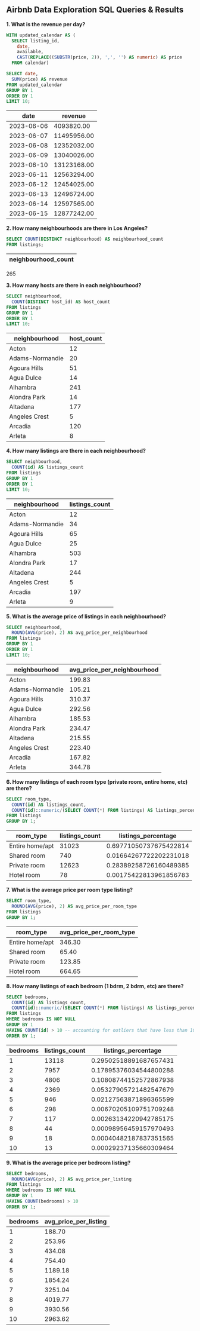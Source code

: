 ## Airbnb Data Exploration SQL Queries & Results

**1. What is the revenue per day?**
```sql
WITH updated_calendar AS (
  SELECT listing_id, 
    date,
    available,
    CAST(REPLACE((SUBSTR(price, 2)), ',', '') AS numeric) AS price
  FROM calendar)

SELECT date,
  SUM(price) AS revenue
FROM updated_calendar
GROUP BY 1
ORDER BY 1
LIMIT 10;
```
|date|revenue|
|-|-|
2023-06-06|4093820.00
2023-06-07|11495956.00
2023-06-08|12352032.00
2023-06-09|13040026.00
2023-06-10|13123168.00
2023-06-11|12563294.00
2023-06-12|12454025.00
2023-06-13|12496724.00
2023-06-14|12597565.00
2023-06-15|12877242.00

**2. How many neighbourhoods are there in Los Angeles?**
```sql
SELECT COUNT(DISTINCT neighbourhood) AS neighbourhood_count
FROM listings;
```
|neighbourhood_count|
|-|
265

**3. How many hosts are there in each neighbourhood?**
```sql
SELECT neighbourhood,
  COUNT(DISTINCT host_id) AS host_count
FROM listings
GROUP BY 1
ORDER BY 1
LIMIT 10;
```
|neighbourhood|host_count|
|-|-|
Acton|12
Adams-Normandie|20
Agoura Hills|51
Agua Dulce|14
Alhambra|241
Alondra Park|14
Altadena|177
Angeles Crest|5
Arcadia|120
Arleta|8

**4. How many listings are there in each neighbourhood?**
```sql
SELECT neighbourhood,
  COUNT(id) AS listings_count
FROM listings
GROUP BY 1
ORDER BY 1
LIMIT 10;
```
|neighbourhood|listings_count|
|-|-|
Acton|12
Adams-Normandie|34
Agoura Hills|65
Agua Dulce|25
Alhambra|503
Alondra Park|17
Altadena|244
Angeles Crest|5
Arcadia|197
Arleta|9

**5. What is the average price of listings in each neighbourhood?**
```sql
SELECT neighbourhood, 
  ROUND(AVG(price), 2) AS avg_price_per_neighbourhood
FROM listings
GROUP BY 1
ORDER BY 1
LIMIT 10;
```
|neighbourhood|avg_price_per_neighbourhood|
|-|-|
Acton|199.83
Adams-Normandie|105.21
Agoura Hills|310.37
Agua Dulce|292.56
Alhambra|185.53
Alondra Park|234.47
Altadena|215.55
Angeles Crest|223.40
Arcadia|167.82
Arleta|344.78

**6. How many listings of each room type (private room, entire home, etc) are there?**
```sql
SELECT room_type,
  COUNT(id) AS listings_count,
  COUNT(id)::numeric/(SELECT COUNT(*) FROM listings) AS listings_percentage
FROM listings
GROUP BY 1;
```
|room_type|listings_count|listings_percentage|
|-|-|-|
Entire home/apt|31023|0.69771050737675422814
Shared room|740|0.01664267722202231018
Private room|12623|0.28389258726160489385
Hotel room|78|0.00175422813961856783

**7. What is the average price per room type listing?**
```sql
SELECT room_type,
  ROUND(AVG(price), 2) AS avg_price_per_room_type
FROM listings
GROUP BY 1;
```
|room_type|avg_price_per_room_type|
|-|-|
Entire home/apt|346.30
Shared room|65.40
Private room|123.85
Hotel room|664.65

**8. How many listings of each bedroom (1 bdrm, 2 bdrm, etc) are there?**
```sql
SELECT bedrooms,
  COUNT(id) AS listings_count,
  COUNT(id)::numeric/(SELECT COUNT(*) FROM listings) AS listings_percentage
FROM listings
WHERE bedrooms IS NOT NULL
GROUP BY 1
HAVING COUNT(id) > 10 -- accounting for outliers that have less than 10 listings each
ORDER BY 1;
```
|bedrooms|listings_count|listings_percentage|
|-|-|-|
1|13118|0.29502518891687657431
2|7957|0.17895376034544800288
3|4806|0.10808744152572867938
4|2369|0.05327905721482547679
5|946|0.02127563871896365599
6|298|0.00670205109751709248
7|117|0.00263134220942785175
8|44|0.00098956459157970493
9|18|0.00040482187837351565
10|13|0.00029237135660309464

**9. What is the average price per bedroom listing?**
```sql
SELECT bedrooms,
  ROUND(AVG(price), 2) AS avg_price_per_listing
FROM listings
WHERE bedrooms IS NOT NULL
GROUP BY 1
HAVING COUNT(bedrooms) > 10
ORDER BY 1;
```
|bedrooms|avg_price_per_listing|
|-|-|
1|188.70
2|253.96
3|434.08
4|754.40
5|1189.18
6|1854.24
7|3251.04
8|4019.77
9|3930.56
10|2963.62
